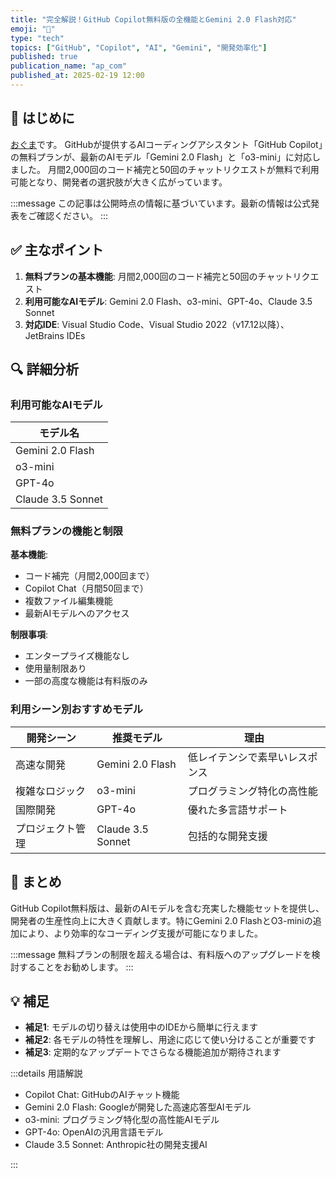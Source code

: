 ```yaml
---
title: "完全解説！GitHub Copilot無料版の全機能とGemini 2.0 Flash対応"
emoji: "🚀"
type: "tech"
topics: ["GitHub", "Copilot", "AI", "Gemini", "開発効率化"]
published: true
publication_name: "ap_com"
published_at: 2025-02-19 12:00
---
```


## 🌟 はじめに

[おぐま](https://github.com/9mak)です。
GitHubが提供するAIコーディングアシスタント「GitHub Copilot」の無料プランが、最新のAIモデル「Gemini 2.0 Flash」と「o3-mini」に対応しました。
月間2,000回のコード補完と50回のチャットリクエストが無料で利用可能となり、開発者の選択肢が大きく広がっています。

:::message
この記事は公開時点の情報に基づいています。最新の情報は公式発表をご確認ください。
:::

## ✅ 主なポイント

1. **無料プランの基本機能**: 月間2,000回のコード補完と50回のチャットリクエスト
2. **利用可能なAIモデル**: Gemini 2.0 Flash、o3-mini、GPT-4o、Claude 3.5 Sonnet
3. **対応IDE**: Visual Studio Code、Visual Studio 2022（v17.12以降）、JetBrains IDEs

## 🔍 詳細分析

### 利用可能なAIモデル

| モデル名 |
|----------|
| Gemini 2.0 Flash |
| o3-mini |
| GPT-4o |
| Claude 3.5 Sonnet |

### 無料プランの機能と制限

**基本機能**:

- コード補完（月間2,000回まで）
- Copilot Chat（月間50回まで）
- 複数ファイル編集機能
- 最新AIモデルへのアクセス

**制限事項**:

- エンタープライズ機能なし
- 使用量制限あり
- 一部の高度な機能は有料版のみ

### 利用シーン別おすすめモデル

| 開発シーン | 推奨モデル | 理由 |
|------------|------------|------|
| 高速な開発 | Gemini 2.0 Flash | 低レイテンシで素早いレスポンス |
| 複雑なロジック | o3-mini | プログラミング特化の高性能 |
| 国際開発 | GPT-4o | 優れた多言語サポート |
| プロジェクト管理 | Claude 3.5 Sonnet | 包括的な開発支援 |

## 🎉 まとめ

GitHub Copilot無料版は、最新のAIモデルを含む充実した機能セットを提供し、開発者の生産性向上に大きく貢献します。特にGemini 2.0 FlashとO3-miniの追加により、より効率的なコーディング支援が可能になりました。

:::message
無料プランの制限を超える場合は、有料版へのアップグレードを検討することをお勧めします。
:::

## 💡 補足

- **補足1**: モデルの切り替えは使用中のIDEから簡単に行えます
- **補足2**: 各モデルの特性を理解し、用途に応じて使い分けることが重要です
- **補足3**: 定期的なアップデートでさらなる機能追加が期待されます

:::details 用語解説

- Copilot Chat: GitHubのAIチャット機能
- Gemini 2.0 Flash: Googleが開発した高速応答型AIモデル
- o3-mini: プログラミング特化型の高性能AIモデル
- GPT-4o: OpenAIの汎用言語モデル
- Claude 3.5 Sonnet: Anthropic社の開発支援AI

:::

